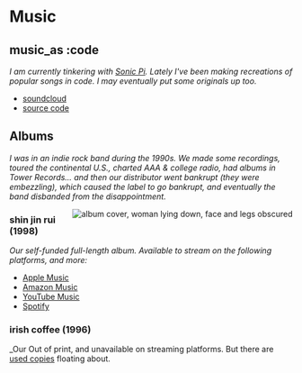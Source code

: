# Music

## music_as :code

_I am currently tinkering with [Sonic Pi](https://sonic-pi.net). Lately I've been making recreations of popular songs in code. I may eventually put some originals up too._

- [soundcloud](https://soundcloud.com/f1337)
- [source code](https://github.com/f1337/music)

## Albums

_I was in an indie rock band during the 1990s. We made some recordings, toured the continental U.S., charted AAA & college radio, had albums in Tower Records… and then our distributor went bankrupt (they were embezzling), which caused the label to go bankrupt, and eventually the band disbanded from the disappointment._

<div style="float: right;"><img src="https://is3-ssl.mzstatic.com/image/thumb/Music/y2003/m12/d11/h20/s05.neshiner.tif/300x300bb.webp" alt="album cover, woman lying down, face and legs obscured" />
</div>

### shin jin rui (1998)

_Our self-funded full-length album. Available to stream on the following platforms, and more:_

- [Apple Music](https://music.apple.com/us/album/shin-jin-rui/4058385)
- [Amazon Music](https://www.amazon.com/Shin-Jin-Rui-Adam/dp/B0012D80EC)
- [YouTube Music](https://music.youtube.com/playlist?list=OLAK5uy_m02SZ1HMI0pda5YiU8c7BJQv9niXYHDpU)
- [Spotify](https://open.spotify.com/album/4U8QKNZXmOZgDzHDm6RDoe)

### irish coffee (1996)

_Our 
Out of print, and unavailable on streaming platforms. But there are [used copies](https://www.amazon.com/Irish-Coffee-Adam/dp/B000CA9WS4) floating about.
<!--stackedit_data:
eyJoaXN0b3J5IjpbLTM1NDY4NDc3NywtMTYyODMxODYwNCwyMj
EzNjIwNDEsNjczNjY4MDA0LDE5Nzk0OTk5ODAsMTAyNDkyMzkz
MywxMDMzMjI0OTMwXX0=
-->